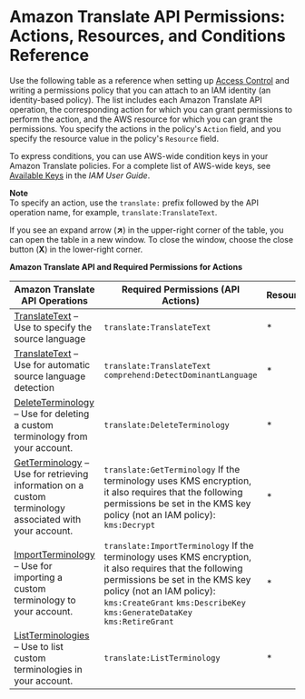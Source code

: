# Amazon Translate API Permissions: Actions, Resources, and Conditions Reference<a name="translate-api-permissions-ref"></a>

Use the following table as a reference when setting up [Access Control](auth-and-access-control.md#access-control) and writing a permissions policy that you can attach to an IAM identity \(an identity\-based policy\)\. The list includes each Amazon Translate API operation, the corresponding action for which you can grant permissions to perform the action, and the AWS resource for which you can grant the permissions\. You specify the actions in the policy's `Action` field, and you specify the resource value in the policy's `Resource` field\. 

To express conditions, you can use AWS\-wide condition keys in your Amazon Translate policies\. For a complete list of AWS\-wide keys, see [Available Keys](https://docs.aws.amazon.com/IAM/latest/UserGuide/reference_policies_elements.html#AvailableKeys) in the *IAM User Guide*\. 

**Note**  
To specify an action, use the `translate:` prefix followed by the API operation name, for example, `translate:TranslateText`\.

If you see an expand arrow \(**↗**\) in the upper\-right corner of the table, you can open the table in a new window\. To close the window, choose the close button \(**X**\) in the lower\-right corner\.


**Amazon Translate API and Required Permissions for Actions**  

| Amazon Translate API Operations | Required Permissions \(API Actions\) | Resources | 
| --- | --- | --- | 
| [TranslateText](API_TranslateText.md) – Use to specify the source language  |  `translate:TranslateText`  | \* | 
| [TranslateText](API_TranslateText.md) – Use for automatic source language detection |  `translate:TranslateText` `comprehend:DetectDominantLanguage`  | \* | 
| [DeleteTerminology](API_DeleteTerminology.md) – Use for deleting a custom terminology from your account\. |  `translate:DeleteTerminology`  | \* | 
| [GetTerminology](API_GetTerminology.md) – Use for retrieving information on a custom terminology associated with your account\. |  `translate:GetTerminology` If the terminology uses KMS encryption, it also requires that the following permissions be set in the KMS key policy \(not an IAM policy\): `kms:Decrypt`  | \* | 
| [ImportTerminology](API_ImportTerminology.md) – Use for importing a custom terminology to your account\. |  `translate:ImportTerminology` If the terminology uses KMS encryption, it also requires that the following permissions be set in the KMS key policy \(not an IAM policy\): `kms:CreateGrant` `kms:DescribeKey` `kms:GenerateDataKey` `kms:RetireGrant`  | \* | 
| [ListTerminologies](API_ListTerminologies.md) – Use to list custom terminologies in your account\. |  `translate:ListTerminology`  | \* | 
